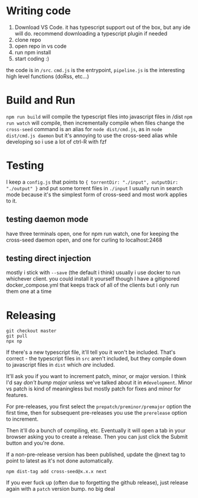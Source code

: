 # Writing code

1. Download VS Code. it has typescript support out of the box, but any ide will
   do. recommend downloading a typescript plugin if needed
2. clone repo
3. open repo in vs code
4. run npm install
5. start coding :)

the code is in `/src`. `cmd.js` is the entrypoint, `pipeline.js` is the
interesting high level functions (doRss, etc...)

# Build and Run

`npm run build` will compile the typescript files into javascript files in /dist
`npm run watch` will compile, then incrementally compile when files change the
`cross-seed` command is an alias for `node dist/cmd.js`, as in
`node dist/cmd.js daemon` but it's annoying to use the cross-seed alias while
developing so i use a lot of ctrl-R with fzf

# Testing

I keep a `config.js` that points to
`{ torrentDir: "./input", outputDir: "./output" }` and put some torrent files in
`./input` I usually run in search mode because it's the simplest form of
cross-seed and most work applies to it.

## testing daemon mode

have three terminals open, one for npm run watch, one for keeping the cross-seed
daemon open, and one for curling to localhost:2468

## testing direct injection

mostly i stick with `--save` (the default i think) usually i use docker to run
whichever client. you could install it yourself though I have a gitignored
docker_compose.yml that keeps track of all of the clients but i only run them
one at a time

# Releasing

```
git checkout master
git pull
npx np
```

If there's a new typescript file, it'll tell you it won't be included. That's
correct - the typescript files in `src` aren't included, but they compile down
to javascript files in `dist` which _are_ included.

It'll ask you if you want to increment patch, minor, or major version. I think
I'd say _don't bump major_ unless we've talked about it in `#development`. Minor
vs patch is kind of meaningless but mostly patch for fixes and minor for
features.

For pre-releases, you first select the `prepatch/preminor/premajor` option the
first time, then for subsequent pre-releases you use the `prerelease` option to
increment.

Then it'll do a bunch of compiling, etc. Eventually it will open a tab in your
browser asking you to create a release. Then you can just click the Submit
button and you're done.

If a non-pre-release version has been published, update the @next tag to point
to latest as it's not done automatically.

```
npm dist-tag add cross-seed@x.x.x next
```

If you ever fuck up (often due to forgetting the github release), just release
again with a `patch` version bump. no big deal
